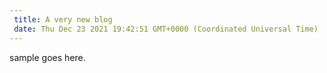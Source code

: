 ```yaml
---
 title: A very new blog
 date: Thu Dec 23 2021 19:42:51 GMT+0000 (Coordinated Universal Time)
---
```


 
sample goes here.
